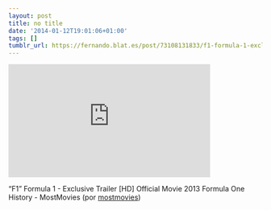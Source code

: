 ```yaml
---
layout: post
title: no title
date: '2014-01-12T19:01:06+01:00'
tags: []
tumblr_url: https://fernando.blat.es/post/73108131833/f1-formula-1-exclusive-trailer-hd-official
---
```

<iframe width="400" height="225" src="http://www.youtube.com/embed/ZHlK2HCh12U?feature=oembed" frameborder="0" allowfullscreen></iframe>  

“F1” Formula 1 - Exclusive Trailer [HD] Official Movie 2013 Formula One History - MostMovies (por [mostmovies](http://www.youtube.com/watch?feature=player_embedded&v=ZHlK2HCh12U))
